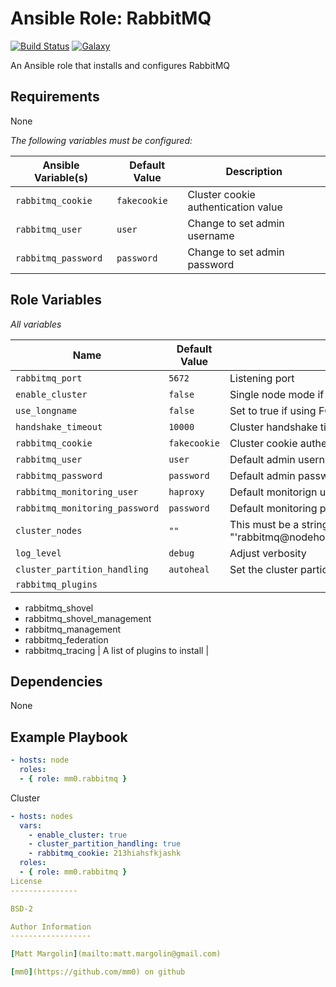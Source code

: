 Ansible Role: RabbitMQ
===

[![Build Status](https://travis-ci.org/mm0/ansible-role-rabbitmq.svg?branch=master)](https://travis-ci.org/mm0/ansible-role-rabbitmq)
[![Galaxy](https://img.shields.io/badge/galaxy-mm0.rabbitmq-blue.svg?style=flat)](https://galaxy.ansible.com/mm0/ansible-role-rabbitmq)

An Ansible role that installs and configures RabbitMQ

Requirements
---

None 

*The following variables must be configured:*

| Ansible Variable(s)  | Default Value       | Description          |
|-------------------|---------------------|----------------------|
| `rabbitmq_cookie` | `fakecookie` | Cluster cookie authentication value |
| `rabbitmq_user` | `user` | Change to set admin username |
| `rabbitmq_password` | `password` | Change to set admin password |




Role Variables
---

*All variables*

| Name              | Default Value       | Description          |
|-------------------|---------------------|----------------------|
| `rabbitmq_port` | `5672` | Listening port|
| `enable_cluster` | `false` | Single node mode if false, cluster mode if true|
| `use_longname` | `false` | Set to true if using FQDN for node names/hostnames |
| `handshake_timeout` | `10000` | Cluster handshake timeout |
| `rabbitmq_cookie` | `fakecookie` | Cluster cookie authentication value |
| `rabbitmq_user` | `user` | Default admin username |
| `rabbitmq_password` | `password` | Default admin password |
| `rabbitmq_monitoring_user` | `haproxy` | Default monitorign username |
| `rabbitmq_monitoring_password` | `password` | Default monitoring password |
| `cluster_nodes` | `""` | This must be a string in the format "'rabbitmq@nodehostname','rabbitmq@node2hostname','rabbitmq@node3hostname'|
| `log_level` | `debug` | Adjust verbosity |
| `cluster_partition_handling` | `autoheal` | Set the cluster partioning handling setting of your choice |
| `rabbitmq_plugins` |
  - rabbitmq_shovel
  - rabbitmq_shovel_management
  - rabbitmq_management
  - rabbitmq_federation
  - rabbitmq_tracing
  | A list of plugins to install |


Dependencies
---

None 

Example Playbook
---

```yml
- hosts: node
  roles:
  - { role: mm0.rabbitmq }
```
Cluster
```yml
- hosts: nodes
  vars:
    - enable_cluster: true
    - cluster_partition_handling: true
    - rabbitmq_cookie: 213hiahsfkjashk
  roles:
  - { role: mm0.rabbitmq }
License
---------------

BSD-2

Author Information
------------------

[Matt Margolin](mailto:matt.margolin@gmail.com)

[mm0](https://github.com/mm0) on github
